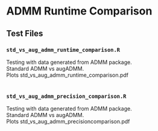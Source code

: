 # ADMM Runtime Comparison

## Test Files
### `std_vs_aug_admm_runtime_comparison.R`
Testing with data generated from ADMM package.<br>
Standard ADMM vs augADMM.<br>
Plots std_vs_aug_admm_runtime_comparison.pdf<br><br>

### `std_vs_aug_admm_precision_comparison.R`
Testing with data generated from ADMM package.<br>
Standard ADMM vs augADMM.<br>
Plots std_vs_aug_admm_precisioncomparison.pdf<br>